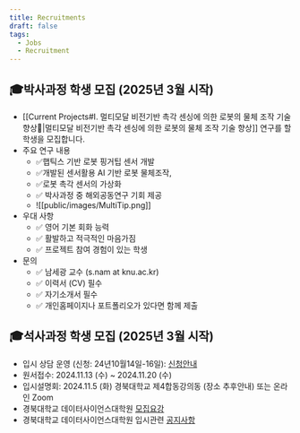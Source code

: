 ```yaml
---
title: Recruitments
draft: false
tags:
  - Jobs
  - Recruitment
---
```

## 🎓박사과정 학생 모집 (2025년 3월 시작)
- [[Current Projects#I. 멀티모달 비전기반 촉각 센싱에 의한 로봇의 물체 조작 기술 향상🦾|멀티모달 비전기반 촉각 센싱에 의한 로봇의 물체 조작 기술 향상]] 연구를 할 학생을 모집합니다.
- 주요 연구 내용
	- ✅햅틱스 기반 로봇 핑거팁 센서 개발
	- ✅개발된 센서활용 AI 기반 로봇 물체조작,
	- ✅로봇 촉각 센서의 가상화
	- ✅ 박사과정 중 해외공동연구 기회 제공
	-  ![[public/images/MultiTip.png]]
- 우대 사항
	- ✅ 영어 기본 회화 능력
	- ✅ 활발하고 적극적인 마음가짐
	- ✅ 프로젝트 참여 경험이 있는 학생
- 문의
	- ✅ 남세광 교수 (s.nam at knu.ac.kr)
	- ✅ 이력서 (CV) 필수
	- ✅ 자기소개서 필수
	- ✅ 개인홈페이지나 포트폴리오가 있다면 함께 제출

## 🎓석사과정 학생 모집 (2025년 3월 시작)
- 입시 상담 운영 (신청: 24년10월14일-16일): [신청안내](https://home.knu.ac.kr/HOME/datascience/sub.htm?mode=view&mv_data=aWR4PTEyODcmc3RhcnRQYWdlPTAmbGlzdE5vPTY5MyZ0YWJsZT1leF9iYnNfZGF0YV9kYXRhc2NpZW5jZSZuYXZfY29kZT1kYXQxNjM5OTU5NzE1JmNvZGU9eW1neXNlT2lveXVXJnNlYXJjaF9pdGVtPSZzZWFyY2hfb3JkZXI9Jm9yZGVyX2xpc3Q9Jmxpc3Rfc2NhbGU9JnZpZXdfbGV2ZWw9JnZpZXdfY2F0ZT0mdmlld19jYXRlMj0=)
- 원서접수: 2024.11.13 (수) ~ 2024.11.20 (수)
- 입시설명회: 2024.11.5 (화) 경북대학교 제4합동강의동 (장소 추후안내) 또는 온라인 Zoom
- 경북대학교 데이터사이언스대학원 [모집요강](https://ipsi2.knu.ac.kr/mojib/?m_type=ARC&m_sub_type=ARC_02)
- 경북대학교 데이터사이언스대학원 입시관련 [공지사항](https://ipsi2.knu.ac.kr/notice/?m_type=ARC)